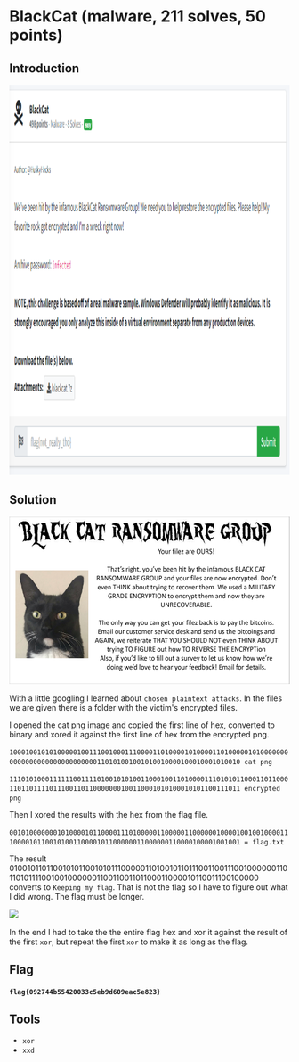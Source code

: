 # BlackCat (malware, 211 solves, 50 points)

## Introduction

<p align="left">
  <img height=700 img src=./readme_assets/blackcat-challenge.PNG/>
</p>

## Solution

<p align="left">
  <img height=300 img src=./readme_assets/NOTE.png/>
</p>

With a little googling I learned about `chosen plaintext attacks`. In the files we are given there is a folder with the victim's encrypted files.

I opened the cat png image and copied the first line of hex, converted to binary and xored it against the first line of hex from the encrypted png.

`10001001010100000100111001000111000011010000101000011010000010100000000000000000000000000000110101001001010010000100010001010010 cat png`

`11101010001111110011110100101010011000100110100001110101011000110110001101101111011100110110000000100110001010100010101100111011 encrypted png`

Then I xored the results with the hex from the flag file.

`00101000000010100001011000011101000001100000110000001000010010010000111000010110010100110000101100000011000000110000100001001001 = flag.txt`

The result 01001011011001010110010101110000011010010110111001100111001000000110110101111001001000000110011001101100011000010110011100100000 converts to `Keeping my flag`. That is not the flag so I have to figure out what I did wrong. The flag must be longer.

<p align="left">
  <img height=300 img src=./readme_assets/blackcat-flag.PNG/>
</p>

In the end I had to take the the entire flag hex and xor it against the result of the first `xor`, but repeat the first `xor` to make it as long as the flag.

## Flag

**`flag{092744b55420033c5eb9d609eac5e823}`**

## Tools

- `xor`
- `xxd`